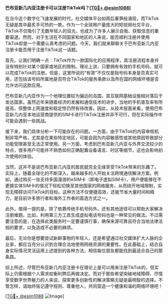 **巴布亚新几内亚注册卡可以注册TikTok吗？[[TG💪+ @esim1088](https://t.me/s/esim1088)]**

在当今这个数字化飞速发展的时代，社交媒体平台如雨后春笋般涌现，而TikTok无疑是其中最炙手可热的一款。作为一个全球用户量庞大的短视频社交平台，TikTok不仅吸引了无数年轻人的目光，也成为了许多人展示自我、获取信息的重要渠道。然而，对于生活在不同国家和地区的人来说，能否顺利注册并使用TikTok却是一个需要认真考虑的问题。今天，我们就来聊聊关于巴布亚新几内亚注册卡能否用于注册TikTok这一话题。

首先，让我们明确一点：TikTok作为一款国际化的应用程序，其注册流程本身并没有特别针对某个国家或地区的限制。理论上讲，只要拥有有效的手机号码，就可以完成TikTok的注册。但是，这里所说的“有效”不仅仅是指号码本身是否真实可用，还包括该号码所属地是否符合TikTok的服务条款以及所在国的网络环境是否允许访问这款应用。

巴布亚新几内亚作为一个地理位置较为偏远的岛国，其互联网基础设施相对落后于发达国家。虽然近年来随着经济的发展和通信技术的进步，当地的手机普及率有所提高，但整体上网速度和稳定性仍然有待改善。因此，从技术层面来看，使用巴布亚新几内亚本地运营商提供的SIM卡进行TikTok注册并非不可行，但在实际操作中可能会遇到一些挑战。

接下来，我们具体分析一下可能存在的问题。一方面，由于TikTok的内容审核机制非常严格，尤其是在某些特定地区，可能会因为内容敏感性或其他原因导致部分功能受限甚至无法正常使用。另一方面，考虑到巴布亚新几内亚与外界交流较少的特点，很多用户可能并不熟悉如何正确配置设备语言、时区等细节，这也会影响初次使用的体验。

当然，这并不是说巴布亚新几内亚的居民就完全无缘享受TikTok带来的乐趣了。实际上，随着全球化的不断深入，越来越多的人开始关注跨境通信解决方案。例如，通过购买一张支持多国漫游的eSIM卡（即电子虚拟SIM卡），用户便能够在不更换实体SIM卡的情况下轻松切换至其他国家的网络服务，从而绕开地域限制，实现无障碍访问TikTok的目标。这种方法不仅便捷高效，还能节省大量时间和精力，是目前许多旅行者和海外工作者的首选方式之一。

此外，值得一提的是，除了依靠传统手机号码外，还有其他途径可以帮助大家解决注册难题。比如，利用第三方工具生成虚拟电话号码也是一种常见的做法。不过需要注意的是，在选择此类服务时一定要谨慎行事，确保来源可靠且符合当地法律法规的要求，以免造成不必要的麻烦。

最后，无论你是想要尝试新鲜事物的年轻人，还是希望通过社交媒体扩大人脉的企业家，都应当充分认识到合理合法地使用网络资源的重要性。在此基础上，结合自身实际情况灵活运用上述提到的各种方法，相信每位朋友都能找到最适合自己的那条路。

综上所述，尽管巴布亚新几内亚注册卡在理论上是可以用来注册TikTok的，但实际上仍需根据个人需求权衡利弊后再做决定。而对于那些希望突破地域障碍、尽情享受数字世界魅力的人来说，探索更多创新性的解决策略无疑是最明智的选择。不管怎样，请始终铭记遵守规则、尊重他人，共同营造一个健康和谐的网络环境吧！

[[TG💪+ @esim1088](https://t.me/s/esim1088) ![Image](https://i.postimg.cc/4NQfJmqS/Snipaste-2025-05-13-00-14-12.png)]